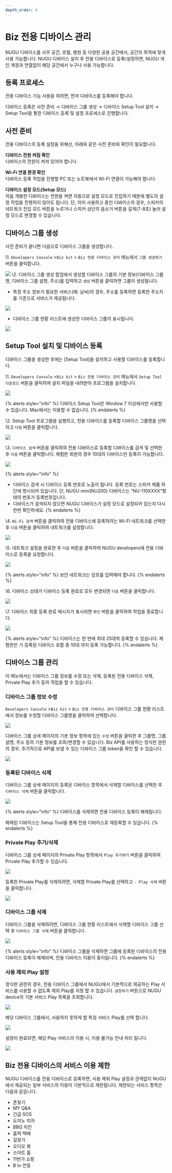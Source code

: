 ```yaml
---
depth_order: 4
---
```


# Biz 전용 디바이스 관리

NUGU 디바이스를 사무 공간, 호텔, 병원 등 다양한 공용 공간에서, 공간의 목적에 맞게 사용 가능합니다. NUGU 디바이스 설치 후 전용 디바이스로 등록/설정하면, NUGU 개인 계정과 연결없이 해당 공간에서 누구나 사용 가능합니다.

## 등록 프로세스 <a id="registration-process"></a>

전용 디바이스 기능 사용을 하려면, 먼저 디바이스를 등록해야 합니다.

디바이스 등록은 사전 준비 → 디바이스 그룹 생성 → 디바이스 Setup Tool 설치 → Setup Tool을 통한 디바이스 등록 및 설정 프로세스로 진행합니다.

## 사전 준비 <a id="prerequisites"></a>

전용 디바이스의 등록 설정을 위해선, 아래와 같은 사전 준비와 확인이 필요합니다.

**디바이스 전원 켜짐 확인**\
디바이스의 전원이 켜져 있어야 합니다.

**Wi-Fi 연결 환경 확인**\
디바이스 등록 작업을 진행할 PC 또는 노트북에서 Wi-Fi 연결이 가능해야 합니다.

**디바이스 설정 모드(Setup 모드)**\
처음 개봉한 디바이스는 전원을 켜면 자동으로 설정 모드로 진입하기 때문에 별도의 설정 작업을 진행하지 않아도 됩니다. 단, 이미 사용하고 중인 디바이스의 경우, 스피커의 네트워크 진입 모드 버튼을 누르거나 스피커 상단의 음소거 버튼을 길게(7-8초) 눌러 설정 모드로 변경할 수 있습니다.

## 디바이스 그룹 생성 <a id="create-a-device-group"></a>

사전 준비가 끝나면 다음으로 디바이스 그룹을 생성합니다.

\1. `Developers Console` >`Biz kit` > `Biz 전용 디바이스 관리` 메뉴에서 `그룹 생성하기` 버튼을 클릭합니다.

   ![](../assets/images/manage-shared-device-01.jpg)
\2. 디바이스 그룹 생성 팝업에서 생성할 디바이스 그룹의 기본 정보(디바이스 그룹명, 디바이스 그룹 설명, 주소)를 입력하고 `생성` 버튼을 클릭하면 그룹이 생성됩니다.
   * 특정 주소 정보가 필요한 서비스(예: 날씨)의 경우, 주소를 등록하면 등록한 주소지를 기준으로 서비스가 제공됩니다.

   ![](../assets/images/manage-shared-device-02.jpg)

   * 디바이스 그룹 현황 리스트에 생성한 디바이스 그룹이 표시됩니다.

   ![](../assets/images/manage-shared-device-03.jpg)

## Setup Tool 설치 및 디바이스 등록 <a id="installsetuptoolsandregistershareddevice"></a>

디바이스 그룹을 생성한 후에는 \[Setup Tool]을 설치하고 사용할 디바이스를 등록합니다.

\1. `Developers Console` >`Biz kit` > `Biz 전용 디바이스 관리` 메뉴에서  `Setup Tool 다운로드` 버튼을 클릭하여 설치 파일을 내려받아 프로그램을 설치합니다.

   ![](../assets/images/manage-shared-device-04.jpg)

{% alerts style="info" %}
디바이스 Setup Tool은 Window 7 이상에서만 사용할 수 있습니다. Mac에서는 이용할 수 없습니다.
{% endalerts %}

\2. Setup Tool 프로그램을 실행하고, 전용 디바이스를 등록할 디바이스 그룹명을 선택하고 `다음` 버튼을 클릭합니다.

   ![](../assets/images/manage-shared-device-05.png)

\3. `디바이스 검색` 버튼을 클릭하여 전용 디바이스로 등록할 디바이스를 검색 및 선택한 후 `다음` 버튼을 클릭합니다. 체험판 회원의 경우 10대의 디바이스만 등록이 가능합니다.

   ![](../assets/images/manage-shared-device-06.png)

{% alerts style="info" %}
* 디바이스 검색 시 디바이스 등록 번호로 노출이 됩니다. 등록 번호는 스피커 제품 하단에 명시되어 있습니다. 단, NUGU mini(NU200) 디바이스는 “NU-110XXXX”형태의 번호가 등록번호입니다.
* 디바이스가 검색되지 않으면 NUGU 디바이스가 설정 모드로 설정되어 있는지 다시 한번 확인하세요.
{% endalerts %}

\4. `Wi-Fi 검색` 버튼을 클릭하여 전용 디바이스에 등록하려는 Wi-Fi 네트워크를 선택한 후 `다음` 버튼을 클릭하여 네트워크를 설정합니다.

   ![](../assets/images/manage-shared-device-07.png)

\5. 네트워크 설정을 완료한 후 `다음` 버튼을 클릭하여 NUGU developers에 전용 디바이스로 등록을 요청합니다.

   ![](../assets/images/manage-shared-device-08.png)

{% alerts style="info" %}
보안 네트워크는 암호를 입력해야 합니다.
{% endalerts %}

\6. 디바이스 상태가 디바이스 등록 완료로 모두 변경되면 `다음` 버튼을 클릭합니다.

   ![](../assets/images/manage-shared-device-09.png)

\7. 디바이스 최종 등록 완료 메시지가 표시되면 `확인` 버튼을 클릭하여 작업을 종료합니다.

   ![](../assets/images/manage-shared-device-10.png)

{% alerts style="info" %}
디바이스는 한 번에 최대 25대씩 등록할 수 있습니다. 체험판은 기 등록된 디바이스 포함 총 10대 까지 등록 가능합니다.
{% endalerts %}

## 디바이스 그룹 관리 <a id="manage-device-groups"></a>

이 메뉴에서는 디바이스 그룹 정보를 수정 또는 삭제, 등록된 전용 디바이스 삭제, Private Play 추가 등의 작업을 할 수 있습니다.

### 디바이스 그룹 정보 수정

`Developers Console` >`Biz kit` > `Biz 전용 디바이스 관리` 디바이스 그룹 현황 리스트에서 정보를 수정할 디바이스 그룹명을 클릭하여 선택합니다.

![](../assets/images/manage-shared-device-11.jpg)

디바이스 그룹 상세 페이지의 기본 정보 항목에 있는 `수정` 버튼을 클릭한 후 그룹명, 그룹설명, 주소 등의 기본 정보를 조회/변경할 수 있습니다. Biz API를 사용하는 정식판 권한의 경우, 추가적으로 API를 보낼 수 있는 디바이스 그룹 token을 확인 할 수 있습니다.

![](../assets/images/manage-shared-device-12.jpg)

### 등록된 디바이스 삭제

디바이스 그룹 상세 페이지의 등록된 디바이스 항목에서 삭제할 디바이스를 선택한 후 `디바이스 삭제` 버튼을 클릭합니다.

![](../assets/images/manage-shared-device-13.jpg)

{% alerts style="info" %}
디바이스를 삭제하면 전용 디바이스 등록이 해제됩니다.

해제된 디바이스는 Setup Tool을 통해 전용 디바이스로 재등록할 수 있습니다.
{% endalerts %}

### Private Play 추가/삭제

디바이스 그룹 상세 페이지의 Private Play 항목에서 `Play 추가하기` 버튼을 클릭하여 Private Play 추가할 수 있습니다.

![](../assets/images/manage-shared-device-14.png)

등록한 Private Play를 삭제하려면, 삭제할 Private Play를 선택하고 `- Play 삭제` 버튼을 클릭합니다.

![](../assets/images/manage-shared-device-15.png)

### 디바이스 그룹 삭제

디바이스 그룹을 삭제하려면, 디바이스 그룹 현황 리스트에서 삭제할 디바이스 그룹 선택 후 `디바이스 그룹 삭제` 버튼을 클릭합니다.

![](../assets/images/manage-shared-device-16.jpeg)

{% alerts style="info" %}
디바이스 그룹을 삭제하면 그룹에 등록된 디바이스의 전용 디바이스 등록이 해제되며, 전용 디바이스 이용이 중지됩니다.
{% endalerts %}

### 사용 제외 Play 설정

정식판 권한의 경우, 전용 디바이스 그룹에서 NUGU에서 기본적으로 제공하는 Play 서비스를 사용할 수 없도록 제외 Play를 지정 할 수 있습니다. `설정하기` 버튼으로 NUGU device의 기본 서비스 Play 목록을 조회합니다.

![](../assets/images/manage-shared-device-17.jpg)

해당 디바이스 그룹에서, 사용하지 못하게 할 특정 서비스 Play를 선택 합니다.

![](../assets/images/manage-shared-device-18.jpg)

설정이 완료되면, 해당 Play 서비스의 이용 시, 이용 불가능 안내 처리 됩니다.

![](../assets/images/manage-shared-device-19.jpg)

## Biz 전용 디바이스의 서비스 이용 제한 <a id="limitservicesforshareddevice"></a>

NUGU 디바이스를 전용 디바이스로 등록하면, 사용 제외 Play 설정과 관계없이 NUGU에서 제공되는 일부 서비스의 이용이 기본적으로 제한됩니다. 제한되는 서비스 항목은 다음과 같습니다.

* 폰찾기
* MY Q&A
* 긴급 SOS
* 도미노 피자
* BBQ 치킨
* 홈픽 택배
* 길찾기
* 오디오 북
* 스마트 홈
* 11번가 쇼핑
* B tv 연동
